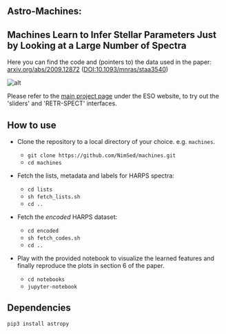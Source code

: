 ## Astro-Machines:
## Machines Learn to Infer Stellar Parameters Just by Looking at a Large Number of Spectra
Here you can find the code and (pointers to) the data used in the paper: [arxiv.org/abs/2009.12872](https://arxiv.org/abs/2009.12872) ([DOI:10.1093/mnras/staa3540](https://dx.doi.org/10.1093/mnras/staa3540))

![alt](http://www.eso.org/~nsedagha/universe/teaser.png "Machines")

<!--
If you use this code for research please cite:
   
    @InProceedings{sedaghat_machines_2020,
      author       = "N. Sedaghat and M. Zolfaghari and E. Amiri and T. Brox",
      title        = "Orientation-boosted voxel nets for 3D object recognition",
      booktitle    = "British Machine Vision Conference (BMVC)",
      month        = " ",
      year         = "2017",
      url          = "http://lmb.informatik.uni-freiburg.de/Publications/2017/SZB17a"
    }
-->

Please refer to the [main project page](http://www.eso.org/~nsedagha/universe) under the ESO website, to try out the 'sliders' and 'RETR-SPECT' interfaces.


## How to use
* Clone the repository to a local directory of your choice. e.g. ```machines```.
    * ```git clone https://github.com/NimSed/machines.git```
    * ```cd machines```

* Fetch the lists, metadata and labels for HARPS spectra:
    * ```cd lists```
    * ```sh fetch_lists.sh``` 
    * ```cd ..```

* Fetch the _encoded_ HARPS dataset:
    * ```cd encoded```
    * ```sh fetch_codes.sh``` 
    * ```cd ..```
    
* Play with the provided notebook to visualize the learned features and finally reproduce the plots in section 6 of the paper.
    * ```cd notebooks```
    * ```jupyter-notebook```
    
## Dependencies
```bash
pip3 install astropy
```
``` 

